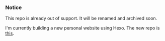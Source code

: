 ### Notice

This repo is already out of support. It will be renamed and archived soon.

I'm currently building a new personal website using Hexo. The new repo is [this](https://github.com/238728/hexoblog_gh).

